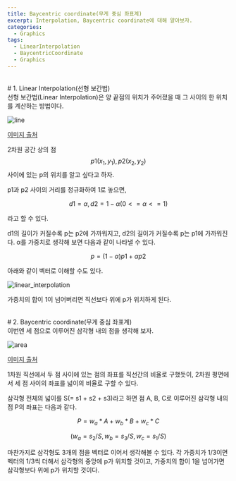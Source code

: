 ```yaml
---
title: Baycentric coordinate(무게 중심 좌표계)
excerpt: Interpolation, Baycentric coordinate에 대해 알아보자.
categories:
  - Graphics
tags:
  - LinearInterpolation
  - BaycentricCoordinate
  - Graphics
---
```

<br>
# 1. Linear Interpolation(선형 보간법)
<br>
선형 보간법(Linear Interpolation)은 양 끝점의 위치가 주어졌을 때 그 사이의 한 위치를 계산하는 방법이다.

![line](https://github.com/Hyun-Soon/Hyun-Soon.github.io/assets/66724166/04b8273d-0b22-499a-8e63-d23c18bc9aba)

[이미지 출처](https://ko.wikipedia.org/wiki/%EC%84%A0%ED%98%95_%EB%B3%B4%EA%B0%84%EB%B2%95)

2차원 공간 상의 점 $$p1(x_1, y_1), p2(x_2, y_2)$$ 사이에 있는 p의 위치를 알고 싶다고 하자.

p1과 p2 사이의 거리를 정규화하여 1로 놓으면, 

$$d1 = α, d2 = 1 - α(0<=α<=1)$$

라고 할 수 있다.

d1의 길이가 커질수록 p는 p2에 가까워지고, d2의 길이가 커질수록 p는 p1에 가까워진다.
α를 가중치로 생각해 보면 다음과 같이 나타낼 수 있다.


$$p = (1 - α)p1 + αp2$$

아래와 같이 벡터로 이해할 수도 있다.

![linear_interpolation](https://github.com/Hyun-Soon/Hyun-Soon.github.io/assets/66724166/8b0bd221-c9fe-43d1-969b-8d5e04213b43)

가중치의 합이 1이 넘어버리면 직선보다 위에 p가 위치하게 된다.


<br>
# 2. Baycentric coordinate(무게 중심 좌표계)
<br>
이번엔 세 점으로 이루어진 삼각형 내의 점을 생각해 보자.

![area](https://github.com/Hyun-Soon/Hyun-Soon.github.io/assets/66724166/69895098-25e6-4a65-9d4b-8cac09515b14)

[이미지 출처](https://blog.naver.com/gt7461/220583985623)

1차원 직선에서 두 점 사이에 있는 점의 좌표를 직선간의 비율로 구했듯이, 2차원 평면에서 세 점 사이의 좌표를 넓이의 비율로 구할 수 있다.

삼각형 전체의 넓이를 S(= s1 + s2 + s3)라고 하면 점 A, B, C로 이루어진 삼각형 내의 점 P의 좌표는 다음과 같다.

$$P = w_a*A + w_b * B + w_c * C$$

$$ (w_a = s_2 / S, w_b = s_3 / S, w_c = s_1 / S) $$

마찬가지로 삼각형도 3개의 점을 벡터로 이어서 생각해볼 수 있다. 각 가중치가 1/3이면 벡터의 1/3씩 더해서 삼각형의 중앙에 p가 위치할 것이고, 가중치의 합이 1을 넘어가면 삼각형보다 위에 p가 위치할 것이다.
